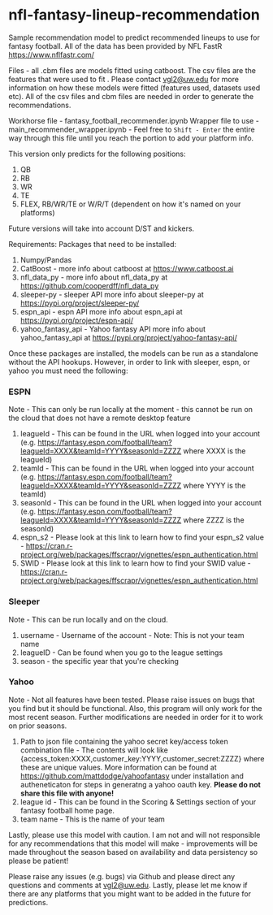 # nfl-fantasy-lineup-recommendation
Sample recommendation model to predict recommended lineups to use for fantasy football. All of the data has been provided by NFL FastR https://www.nflfastr.com/

Files - all .cbm files are models fitted using catboost. The csv files are the features that were used to fit . Please contact vgl2@uw.edu for more information on how these models were fitted (features used, datasets used etc). All of the csv files and cbm files are needed in order to generate the recommendations. 

Workhorse file - fantasy_football_recommender.ipynb 
Wrapper file to use - main_recommender_wrapper.ipynb - Feel free to `Shift - Enter` the entire way through this file until you reach the portion to add your platform info.

This version only predicts for the following positions:
1. QB
2. RB
3. WR
4. TE
5. FLEX, RB/WR/TE or W/R/T (dependent on how it's named on your platforms)

Future versions will take into account D/ST and kickers.

Requirements:
Packages that need to be installed:
1. Numpy/Pandas
2. CatBoost - more info about catboost at https://www.catboost.ai
3. nfl_data_py - more info about nfl_data_py at https://github.com/cooperdff/nfl_data_py
4. sleeper-py - sleeper API  more info about sleeper-py at https://pypi.org/project/sleeper-py/
5. espn_api - espn API more info about espn_api at https://pypi.org/project/espn-api/
6. yahoo_fantasy_api - Yahoo fantasy API more info about yahoo_fantasy_api at https://pypi.org/project/yahoo-fantasy-api/

Once these packages are installed, the models can be run as a standalone without the API hookups. However, in order to link with sleeper, espn, or yahoo you must need the following:

### ESPN 
Note - This can only be run locally at the moment - this cannot be run on the cloud that does not have a remote desktop feature
1. leagueId - This can be found in the URL when logged into your account (e.g. https://fantasy.espn.com/football/team?leagueId=XXXX&teamId=YYYY&seasonId=ZZZZ where XXXX is the leagueId)
2. teamId - This can be found in the URL when logged into your account (e.g. https://fantasy.espn.com/football/team?leagueId=XXXX&teamId=YYYY&seasonId=ZZZZ where YYYY is the teamId)
3. seasonId - This can be found in the URL when logged into your account (e.g. https://fantasy.espn.com/football/team?leagueId=XXXX&teamId=YYYY&seasonId=ZZZZ where ZZZZ is the seasonId)
4. espn_s2 - Please look at this link to learn how to find your espn_s2 value - https://cran.r-project.org/web/packages/ffscrapr/vignettes/espn_authentication.html
5.  SWID - Please look at this link to learn how to find your SWID value - https://cran.r-project.org/web/packages/ffscrapr/vignettes/espn_authentication.html

### Sleeper
Note - This can be run locally and on the cloud.
1. username - Username of the account - Note: This is not your team name
2. leagueID - Can be found when you go to the league settings
3. season - the specific year that you're checking

### Yahoo
Note - Not all features have been tested. Please raise issues on bugs that you find but it should be functional. Also, this program will only work for the most recent season. Further modifications are needed in order for it to work on prior seasons. 

1. Path to json file containing the yahoo secret key/access token combination file - The contents will look like {access_token:XXXX,customer_key:YYYY,customer_secret:ZZZZ} where these are unique values. More information can be found at https://github.com/mattdodge/yahoofantasy under installation and autheneticaton for steps in generatng a yahoo oauth key. **Please do not share this file with anyone!**
2. league id - This can be found in the Scoring & Settings section of your fantasy football home page.
3. team name - This is the name of your team

Lastly, please use this model with caution. I am not and will not responsible for any recommendations that this model will make - improvements will be made throughout the season based on availability and data persistency so please be patient! 

Please raise any issues (e.g. bugs) via Github and please direct any questions and comments at vgl2@uw.edu. Lastly, please let me know if there are any platforms that you might want to be added in the future for predictions. 
